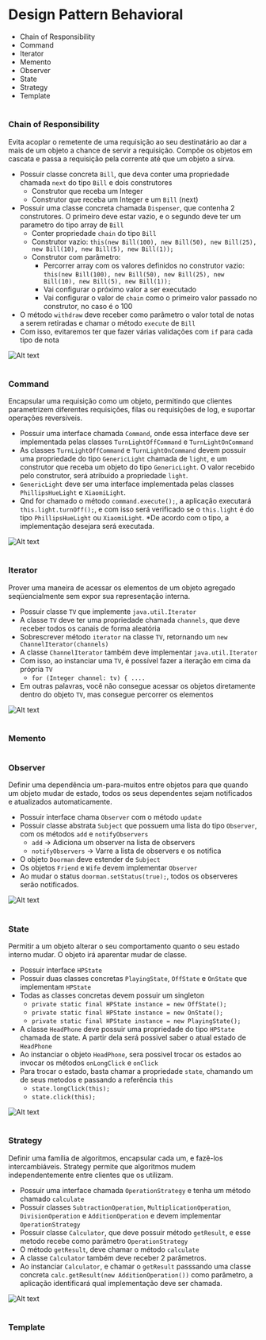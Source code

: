 # Design Pattern Behavioral

* Chain of Responsibility
* Command
* Iterator
* Memento
* Observer
* State
* Strategy
* Template

#
### Chain of Responsibility

Evita acoplar o remetente de uma requisição ao seu destinatário ao dar a mais de um objeto a chance de servir a 
requisição. Compõe os objetos em cascata e passa a requisição pela corrente até que um objeto a sirva.

* Possuir classe concreta `Bill`, que deva conter uma propriedade chamada `next` do tipo `Bill` e dois construtores
    * Construtor que receba um Integer
    * Construtor que receba um Integer e um `Bill` (next)
* Possuir uma classe concreta chamada `Dispenser`, que contenha 2 construtores. O primeiro deve estar vazio, 
e o segundo deve ter um parametro do tipo array de `Bill`
    * Conter propriedade `chain` do tipo `Bill`
    * Construtor vazio: `this(new Bill(100), new Bill(50), new Bill(25), new Bill(10), new Bill(5), new Bill(1));`
    * Construtor com parâmetro: 
        * Percorrer array com os valores definidos no construtor vazio: `this(new Bill(100), new Bill(50), new Bill(25), new Bill(10), new Bill(5), new Bill(1));`
        * Vai configurar o próximo valor a ser executado
        * Vai configurar o valor de `chain` como o primeiro valor passado no construtor, no caso é o 100
* O método `withdraw` deve receber como parâmetro o valor total de notas a serem retiradas e chamar o método `execute` de `Bill`
* Com isso, evitaremos ter que fazer várias validações com `if` para cada tipo de nota

![Alt text](imgs/chain.jpg "Chain of Responsibility")
#
### Command

Encapsular uma requisição como um objeto, permitindo que clientes parametrizem diferentes requisições, filas
ou requisições de log, e suportar operações reversíveis.

* Possuir uma interface chamada `Command`, onde essa interface deve ser implementada pelas classes `TurnLightOffCommand` e
`TurnLightOnCommand`
* As classes `TurnLightOffCommand` e `TurnLightOnCommand` devem possuir uma propriedade do tipo `GenericLight` chamada
de `light`, e um construtor que receba um objeto do tipo `GenericLight`. O valor recebido pelo construtor, será atribuido
a propriedade `light`. 
* `GenericLight` deve ser uma interface implementada pelas classes `PhillipsHueLight` e `XiaomiLight`.
* Qnd for chamado o método `command.execute();`, a aplicação executará `this.light.turnOff();`, e com isso será verificado
se o `this.light` é do tipo `PhillipsHueLight` ou `XiaomiLight`. 
*De acordo com o tipo, a implementação desejara será executada.

![Alt text](imgs/command.jpg "Command")
#
### Iterator

Prover uma maneira de acessar os elementos de um objeto agregado seqüencialmente sem expor sua representação interna.

* Possuir classe `TV` que implemente `java.util.Iterator`
* A classe `TV` deve ter uma propriedade chamada `channels`, que deve receber todos os canais de forma aleatória
* Sobrescrever método `iterator` na classe `TV`, retornando um `new ChannelIterator(channels)`
* A classe `ChannelIterator` também deve implementar `java.util.Iterator`
* Com isso, ao instanciar uma `TV`, é possível fazer a iteração em cima da própria `TV`
    * `for (Integer channel: tv) { .... `
* Em outras palavras, você não consegue acessar os objetos diretamente dentro do objeto `TV`, mas consegue percorrer os 
elementos

![Alt text](imgs/iterator.jpg "Iterator")
#
### Memento

#
### Observer

Definir uma dependência um-para-muitos entre objetos para que quando um objeto mudar de estado, todos os seus dependentes 
sejam notificados e atualizados automaticamente.

* Possuir interface chama `Observer` com o método `update`
* Possuir classe abstrata `Subject` que possuem uma lista do tipo `Observer`, com os métodos `add` e `notifyObservers`
    * `add` -> Adiciona um observer na lista de observers
    * `notifyObservers` -> Varre a lista de observers e os notifica
* O objeto `Doorman` deve estender de `Subject`
* Os objetos `Friend` e `Wife` devem implementar `Observer`
* Ao mudar o status `doorman.setStatus(true);`, todos os observeres serão notificados.

![Alt text](imgs/observer.jpg "Observer")
#
### State

Permitir a um objeto alterar o seu comportamento quanto o seu estado interno mudar. O objeto irá aparentar mudar de classe.

* Possuir interface `HPState`
* Possuir duas classes concretas `PlayingState`, `OffState` e `OnState` que implementam `HPState`
* Todas as classes concretas devem possuir um singleton
     * `private static final HPState instance = new OffState();`
     * `private static final HPState instance = new OnState();`
     * `private static final HPState instance = new PlayingState();`
* A classe `HeadPhone` deve possuir uma propriedade do tipo `HPState` chamada de state. A partir dela será possivel saber
o atual estado de `HeadPhone`
* Ao instanciar o objeto `HeadPhone`, sera possivel trocar os estados ao invocar os métodos `onLongClick` e `onClick`
* Para trocar o estado, basta chamar a propriedade `state`, chamando um de seus metodos e passando a referência `this`
    * `state.longClick(this);`
    * `state.click(this);`

![Alt text](imgs/state.jpg "State")
#
### Strategy

Definir uma família de algoritmos, encapsular cada um, e fazê-los intercambiáveis. Strategy permite que algoritmos
mudem independentemente entre clientes que os utilizam.

* Possuir uma interface chamada `OperationStrategy` e tenha um método chamado `calculate`
* Possuir classes `SubtractionOperation`, `MultiplicationOperation`, `DivisionOperation` e `AdditionOperation` e devem
implementar `OperationStrategy`
* Possuir classe `Calculator`, que deve possuir método `getResult`, e esse metodo recebe como parâmetro `OperationStrategy`
* O método `getResult`, deve chamar o método `calculate`
* A classe `Calculator` também deve receber 2 parâmetros.
* Ao instanciar `Calculator`, e chamar o `getResult` passsando uma classe concreta `calc.getResult(new AdditionOperation())`
como parâmetro, a aplicação identificará qual implementação deve ser chamada. 

![Alt text](imgs/strategy.jpg "Strategy")
#
### Template